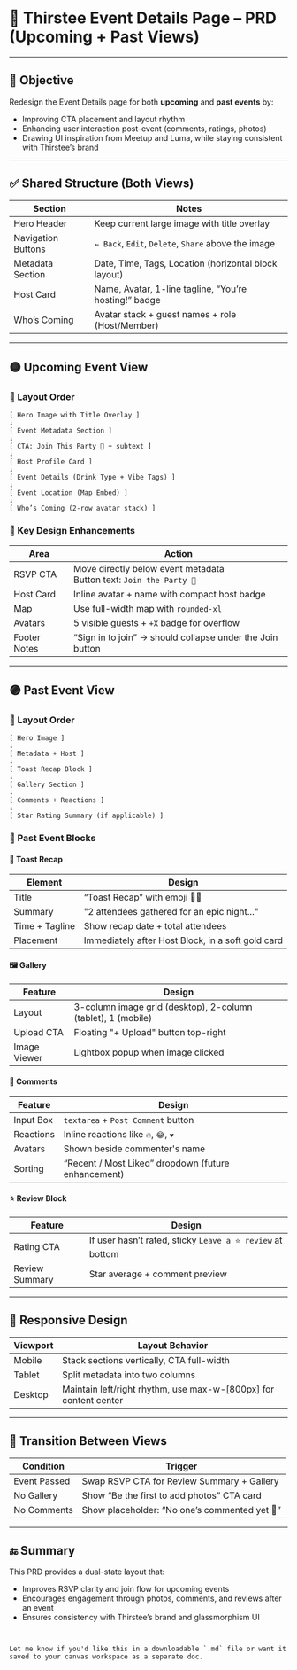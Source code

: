 # 🍻 Thirstee Event Details Page – PRD (Upcoming + Past Views)

---

## 🎯 Objective

Redesign the Event Details page for both **upcoming** and **past events** by:
- Improving CTA placement and layout rhythm
- Enhancing user interaction post-event (comments, ratings, photos)
- Drawing UI inspiration from Meetup and Luma, while staying consistent with Thirstee’s brand

---

## ✅ Shared Structure (Both Views)

| Section             | Notes                                                |
|---------------------|------------------------------------------------------|
| Hero Header         | Keep current large image with title overlay          |
| Navigation Buttons  | `← Back`, `Edit`, `Delete`, `Share` above the image |
| Metadata Section    | Date, Time, Tags, Location (horizontal block layout) |
| Host Card           | Name, Avatar, 1-line tagline, “You’re hosting!” badge |
| Who’s Coming        | Avatar stack + guest names + role (Host/Member)     |

---

## 🟡 Upcoming Event View

### 🧱 Layout Order

```
[ Hero Image with Title Overlay ]
↓
[ Event Metadata Section ]
↓
[ CTA: Join This Party 🎉 + subtext ]
↓
[ Host Profile Card ]
↓
[ Event Details (Drink Type + Vibe Tags) ]
↓
[ Event Location (Map Embed) ]
↓
[ Who’s Coming (2-row avatar stack) ]
```

### 🔧 Key Design Enhancements

| Area              | Action |
|------------------|--------|
| RSVP CTA         | Move directly below event metadata<br>Button text: `Join the Party 🎉` |
| Host Card        | Inline avatar + name with compact host badge |
| Map              | Use full-width map with `rounded-xl` |
| Avatars          | 5 visible guests + `+X` badge for overflow |
| Footer Notes     | “Sign in to join” → should collapse under the Join button |

---

## 🟣 Past Event View

### 🧱 Layout Order

```
[ Hero Image ]
↓
[ Metadata + Host ]
↓
[ Toast Recap Block ]
↓
[ Gallery Section ]
↓
[ Comments + Reactions ]
↓
[ Star Rating Summary (if applicable) ]
```

### 🔧 Past Event Blocks

#### 🍻 Toast Recap

| Element       | Design |
|---------------|--------|
| Title         | “Toast Recap” with emoji 🎉🍻 |
| Summary       | "2 attendees gathered for an epic night..." |
| Time + Tagline| Show recap date + total attendees |
| Placement     | Immediately after Host Block, in a soft gold card |

#### 🖼️ Gallery

| Feature          | Design |
|------------------|--------|
| Layout           | 3-column image grid (desktop), 2-column (tablet), 1 (mobile) |
| Upload CTA       | Floating "+ Upload" button top-right |
| Image Viewer     | Lightbox popup when image clicked |

#### 💬 Comments

| Feature     | Design |
|-------------|--------|
| Input Box   | `textarea` + `Post Comment` button |
| Reactions   | Inline reactions like `🔥`, `😂`, `❤️` |
| Avatars     | Shown beside commenter's name |
| Sorting     | “Recent / Most Liked” dropdown (future enhancement) |

#### ⭐ Review Block

| Feature   | Design |
|-----------|--------|
| Rating CTA | If user hasn’t rated, sticky `Leave a ⭐ review` at bottom |
| Review Summary | Star average + comment preview |

---

## 📱 Responsive Design

| Viewport | Layout Behavior |
|----------|------------------|
| Mobile   | Stack sections vertically, CTA full-width |
| Tablet   | Split metadata into two columns |
| Desktop  | Maintain left/right rhythm, use max-w-[800px] for content center |

---

## 🔄 Transition Between Views

| Condition     | Trigger |
|---------------|---------|
| Event Passed  | Swap RSVP CTA for Review Summary + Gallery |
| No Gallery    | Show “Be the first to add photos” CTA card |
| No Comments   | Show placeholder: “No one’s commented yet 👀” |

---

## 🔚 Summary

This PRD provides a dual-state layout that:
- Improves RSVP clarity and join flow for upcoming events
- Encourages engagement through photos, comments, and reviews after an event
- Ensures consistency with Thirstee’s brand and glassmorphism UI

```


Let me know if you'd like this in a downloadable `.md` file or want it saved to your canvas workspace as a separate doc.
